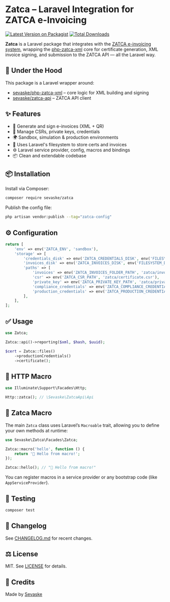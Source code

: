 # Zatca – Laravel Integration for ZATCA e-Invoicing

[![Latest Version on Packagist](https://img.shields.io/packagist/v/sevaske/zatca.svg?style=flat-square)](https://packagist.org/packages/sevaske/zatca)
[![Total Downloads](https://img.shields.io/packagist/dt/sevaske/zatca.svg?style=flat-square)](https://packagist.org/packages/sevaske/zatca)

**Zatca** is a Laravel package that integrates with the [ZATCA e-invoicing system](https://zatca.gov.sa/), wrapping the [php-zatca-xml](https://github.com/sevaske/php-zatca-xml) core for certificate generation, XML invoice signing, and submission to the ZATCA API — all the Laravel way.

## 🧱 Under the Hood

This package is a Laravel wrapper around:

- [sevaske/php-zatca-xml](https://github.com/sevaske/php-zatca-xml) – core logic for XML building and signing
- [sevaske/zatca-api](https://github.com/sevaske/zatca-api) – ZATCA API client

## ✨ Features

- 🧾 Generate and sign e-invoices (XML + QR)
- 🔐 Manage CSRs, private keys, credentials
- 🌍 Sandbox, simulation & production environments
- 📂 Uses Laravel's filesystem to store certs and invoices
- ⚙️ Laravel service provider, config, macros and bindings
- 📦 Clean and extendable codebase

## 📦 Installation

Install via Composer:

```bash
composer require sevaske/zatca
```

Publish the config file:

```bash
php artisan vendor:publish --tag="zatca-config"
```

## ⚙️ Configuration

```php
return [
    'env' => env('ZATCA_ENV', 'sandbox'),
    'storage' => [
        'credentials_disk' => env('ZATCA_CREDENTIALS_DISK', env('FILESYSTEM_DISK', 'local')),
        'invoices_disk' => env('ZATCA_INVOICES_DISK', env('FILESYSTEM_DISK', 'local')),
        'paths' => [
            'invoices' => env('ZATCA_INVOICES_FOLDER_PATH', 'zatca/invoices'),
            'csr' => env('ZATCA_CSR_PATH', 'zatca/certificate.csr'),
            'private_key' => env('ZATCA_PRIVATE_KEY_PATH', 'zatca/private_key.pem'),
            'compliance_credentials' => env('ZATCA_COMPLIANCE_CREDENTIALS_PATH', 'zatca/compliance_credentials.json'),
            'production_credentials' => env('ZATCA_PRODUCTION_CREDENTIALS_PATH', 'zatca/production_credentials.json'),
        ],
    ],
];
```

## ✅ Usage

```php
use Zatca;

Zatca::api()->reporting($xml, $hash, $uuid);

$cert = Zatca::files()
    ->productionCredentials()
    ->certificate();
```

## 🔌 HTTP Macro

```php
use Illuminate\Support\Facades\Http;

Http::zatca(); // \Sevaske\ZatcaApi\Api
```

## 🧩 Zatca Macro

The main `Zatca` class uses Laravel’s `Macroable` trait, allowing you to define your own methods at runtime:

```php
use Sevaske\Zatca\Facades\Zatca;

Zatca::macro('hello', function () {
    return '👋 Hello from macro!';
});

Zatca::hello(); // "👋 Hello from macro!"
```

You can register macros in a service provider or any bootstrap code (like `AppServiceProvider`).

## 🧪 Testing

```bash
composer test
```

## 📜 Changelog

See [CHANGELOG.md](CHANGELOG.md) for recent changes.

## ⚖ License

MIT. See [LICENSE](LICENSE) for details.

## 🙌 Credits

Made by [Sevaske](https://github.com/sevaske)
